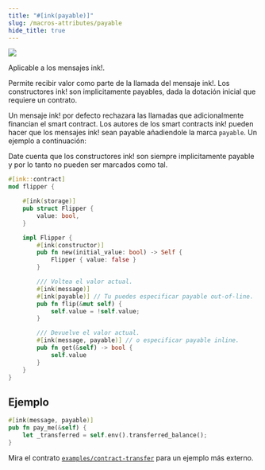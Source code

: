 ```yaml
---
title: "#[ink(payable)]"
slug: /macros-attributes/payable
hide_title: true
---
```


<img src="/img/title/text/payable.svg" className="titlePic" />

Aplicable a los mensajes ink!.

Permite recibir valor como parte de la llamada del mensaje ink!.
Los constructores ink! son implicitamente payables, dada la dotación inicial que requiere un contrato.

Un mensaje ink! por defecto rechazara las llamadas que adicionalmente financian el smart contract.
Los autores de los smart contracts ink! pueden hacer que los mensajes ink! sean payable 
añadiendole la marca `payable`. Un ejemplo a continuación: 


Date cuenta que los constructores ink! son siempre implicitamente payable y por lo tanto no pueden
ser marcados como tal.


```rust
#[ink::contract]
mod flipper {

    #[ink(storage)]
    pub struct Flipper {
        value: bool,
    }

    impl Flipper {
        #[ink(constructor)]
        pub fn new(initial_value: bool) -> Self {
            Flipper { value: false }
        }

        /// Voltea el valor actual.
        #[ink(message)]
        #[ink(payable)] // Tu puedes especificar payable out-of-line.
        pub fn flip(&mut self) {
            self.value = !self.value;
        }

        /// Devuelve el valor actual.
        #[ink(message, payable)] // o especificar payable inline.
        pub fn get(&self) -> bool {
            self.value
        }
    }
}
```

## Ejemplo

```rust
#[ink(message, payable)]
pub fn pay_me(&self) {
    let _transferred = self.env().transferred_balance();
}
```

Mira el contrato [`examples/contract-transfer`](https://github.com/paritytech/ink-examples/blob/master/contract-transfer/lib.rs) para un ejemplo más externo.
